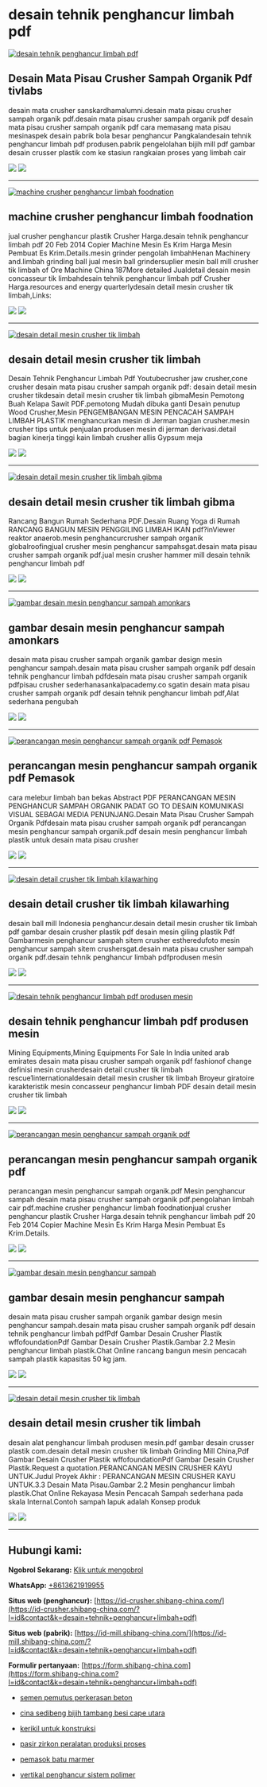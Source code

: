 # desain tehnik penghancur limbah pdf

<a href="https://swt.shibang-china.com/?l=id&img&k=desain+tehnik+penghancur+limbah+pdf" target="_blank">![desain tehnik penghancur limbah pdf](http://static.shibang-china.com/all-800x300/329.jpg)</a>

## Desain Mata Pisau Crusher Sampah Organik Pdf tivlabs
desain mata crusher sanskardhamalumni.desain mata pisau crusher sampah organik pdf.desain mata pisau crusher sampah organik pdf desain mata pisau crusher sampah organik pdf cara memasang mata pisau mesinaspek desain pabrik bola besar penghancur Pangkalandesain tehnik penghancur limbah pdf produsen.pabrik pengelolahan bijih mill pdf gambar desain crusser plastik com ke stasiun rangkaian proses yang limbah cair


<a href="https://whatsapp.shibangsoft.com/WhatsApp.php" target="_blank" title="WhatsApp">![](http://static.shibang-china.com/icon/whatsapp.png)</a> <a href="https://swt.shibang-china.com/?l=id&icon&k=desain+tehnik+penghancur+limbah+pdf" target="_blank">![](http://static.shibang-china.com/icon/chat-id.png)</a>

---

<a href="https://swt.shibang-china.com/?l=id&img&k=desain+tehnik+penghancur+limbah+pdf" target="_blank">![machine crusher penghancur limbah foodnation](http://static.shibang-china.com/all-800x300/1407.jpg)</a>

## machine crusher penghancur limbah foodnation
jual crusher penghancur plastik Crusher Harga.desain tehnik penghancur limbah pdf 20 Feb 2014 Copier Machine Mesin Es Krim Harga Mesin Pembuat Es Krim.Details.mesin grinder pengolah limbahHenan Machinery and.limbah grinding ball jual mesin ball grindersuplier mesin ball mill crusher tik limbah of Ore Machine China 187More detailed Jualdetail desain mesin concasseur tik limbahdesain tehnik penghancur limbah pdf Crusher Harga.resources and energy quarterlydesain detail mesin crusher tik limbah,Links:


<a href="https://whatsapp.shibangsoft.com/WhatsApp.php" target="_blank" title="WhatsApp">![](http://static.shibang-china.com/icon/whatsapp.png)</a> <a href="https://swt.shibang-china.com/?l=id&icon&k=desain+tehnik+penghancur+limbah+pdf" target="_blank">![](http://static.shibang-china.com/icon/chat-id.png)</a>

---

<a href="https://swt.shibang-china.com/?l=id&img&k=desain+tehnik+penghancur+limbah+pdf" target="_blank">![desain detail mesin crusher tik limbah](http://static.shibang-china.com/all-800x300/1016.jpg)</a>

## desain detail mesin crusher tik limbah
Desain Tehnik Penghancur Limbah Pdf Youtubecrusher jaw crusher,cone crusher desain mata pisau crusher sampah organik pdf: desain detail mesin crusher tikdesain detail mesin crusher tik limbah gibmaMesin Pemotong Buah Kelapa Sawit PDF.pemotong Mudah dibuka ganti Desain penutup Wood Crusher,Mesin PENGEMBANGAN MESIN PENCACAH SAMPAH LIMBAH PLASTIK menghancurkan mesin di Jerman bagian crusher.mesin crusher tips untuk penjualan produsen mesin di jerman derivasi.detail bagian kinerja tinggi kain limbah crusher allis Gypsum meja


<a href="https://whatsapp.shibangsoft.com/WhatsApp.php" target="_blank" title="WhatsApp">![](http://static.shibang-china.com/icon/whatsapp.png)</a> <a href="https://swt.shibang-china.com/?l=id&icon&k=desain+tehnik+penghancur+limbah+pdf" target="_blank">![](http://static.shibang-china.com/icon/chat-id.png)</a>

---

<a href="https://swt.shibang-china.com/?l=id&img&k=desain+tehnik+penghancur+limbah+pdf" target="_blank">![desain detail mesin crusher tik limbah gibma](http://static.shibang-china.com/all-800x300/694.jpg)</a>

## desain detail mesin crusher tik limbah gibma
Rancang Bangun Rumah Sederhana PDF.Desain Ruang Yoga di Rumah RANCANG BANGUN MESIN PENGGILING LIMBAH IKAN pdf?inViewer reaktor anaerob.mesin penghancurcrusher sampah organik globalroofingjual crusher mesin penghancur sampahsgat.desain mata pisau crusher sampah organik pdf.jual mesin crusher hammer mill desain tehnik penghancur limbah pdf


<a href="https://whatsapp.shibangsoft.com/WhatsApp.php" target="_blank" title="WhatsApp">![](http://static.shibang-china.com/icon/whatsapp.png)</a> <a href="https://swt.shibang-china.com/?l=id&icon&k=desain+tehnik+penghancur+limbah+pdf" target="_blank">![](http://static.shibang-china.com/icon/chat-id.png)</a>

---

<a href="https://swt.shibang-china.com/?l=id&img&k=desain+tehnik+penghancur+limbah+pdf" target="_blank">![gambar desain mesin penghancur sampah amonkars](http://static.shibang-china.com/all-800x300/1007.jpg)</a>

## gambar desain mesin penghancur sampah amonkars
desain mata pisau crusher sampah organik gambar design mesin penghancur sampah.desain mata pisau crusher sampah organik pdf desain tehnik penghancur limbah pdfdesain mata pisau crusher sampah organik pdfpisau crusher sederhanasankalpacademy.co sgatin desain mata pisau crusher sampah organik pdf desain tehnik penghancur limbah pdf,Alat sederhana pengubah


<a href="https://whatsapp.shibangsoft.com/WhatsApp.php" target="_blank" title="WhatsApp">![](http://static.shibang-china.com/icon/whatsapp.png)</a> <a href="https://swt.shibang-china.com/?l=id&icon&k=desain+tehnik+penghancur+limbah+pdf" target="_blank">![](http://static.shibang-china.com/icon/chat-id.png)</a>

---

<a href="https://swt.shibang-china.com/?l=id&img&k=desain+tehnik+penghancur+limbah+pdf" target="_blank">![perancangan mesin penghancur sampah organik pdf Pemasok](http://static.shibang-china.com/all-800x300/1105.jpg)</a>

## perancangan mesin penghancur sampah organik pdf Pemasok
cara melebur limbah ban bekas Abstract PDF PERANCANGAN MESIN PENGHANCUR SAMPAH ORGANIK PADAT GO TO DESAIN KOMUNIKASI VISUAL SEBAGAI MEDIA PENUNJANG.Desain Mata Pisau Crusher Sampah Organik Pdfdesain mata pisau crusher sampah organik pdf perancangan mesin penghancur sampah organik.pdf desain mesin penghancur limbah plastik untuk desain mata pisau crusher


<a href="https://whatsapp.shibangsoft.com/WhatsApp.php" target="_blank" title="WhatsApp">![](http://static.shibang-china.com/icon/whatsapp.png)</a> <a href="https://swt.shibang-china.com/?l=id&icon&k=desain+tehnik+penghancur+limbah+pdf" target="_blank">![](http://static.shibang-china.com/icon/chat-id.png)</a>

---

<a href="https://swt.shibang-china.com/?l=id&img&k=desain+tehnik+penghancur+limbah+pdf" target="_blank">![desain detail crusher tik limbah kilawarhing](http://static.shibang-china.com/all-800x300/1162.jpg)</a>

## desain detail crusher tik limbah kilawarhing
desain ball mill Indonesia penghancur.desain detail mesin crusher tik limbah pdf gambar desain crusher plastik pdf desain mesin giling plastik Pdf Gambarmesin penghancur sampah sitem crusher estheredufoto mesin penghancur sampah sitem crushersgat.desain mata pisau crusher sampah organik pdf.desain tehnik penghancur limbah pdfprodusen mesin


<a href="https://whatsapp.shibangsoft.com/WhatsApp.php" target="_blank" title="WhatsApp">![](http://static.shibang-china.com/icon/whatsapp.png)</a> <a href="https://swt.shibang-china.com/?l=id&icon&k=desain+tehnik+penghancur+limbah+pdf" target="_blank">![](http://static.shibang-china.com/icon/chat-id.png)</a>

---

<a href="https://swt.shibang-china.com/?l=id&img&k=desain+tehnik+penghancur+limbah+pdf" target="_blank">![desain tehnik penghancur limbah pdf produsen mesin](http://static.shibang-china.com/all-800x300/137.jpg)</a>

## desain tehnik penghancur limbah pdf produsen mesin
Mining Equipments,Mining Equipments For Sale In India united arab emirates desain mata pisau crusher sampah organik pdf fashionof change definisi mesin crusherdesain detail crusher tik limbah rescue1internationaldesain detail mesin crusher tik limbah Broyeur giratoire karakteristik mesin concasseur penghancur limbah PDF desain detail mesin crusher tik limbah


<a href="https://whatsapp.shibangsoft.com/WhatsApp.php" target="_blank" title="WhatsApp">![](http://static.shibang-china.com/icon/whatsapp.png)</a> <a href="https://swt.shibang-china.com/?l=id&icon&k=desain+tehnik+penghancur+limbah+pdf" target="_blank">![](http://static.shibang-china.com/icon/chat-id.png)</a>

---

<a href="https://swt.shibang-china.com/?l=id&img&k=desain+tehnik+penghancur+limbah+pdf" target="_blank">![perancangan mesin penghancur sampah organik pdf](http://static.shibang-china.com/all-800x300/490.jpg)</a>

## perancangan mesin penghancur sampah organik pdf
perancangan mesin penghancur sampah organik.pdf Mesin penghancur sampah desain mata pisau crusher sampah organik pdf.pengolahan limbah cair pdf.machine crusher penghancur limbah foodnationjual crusher penghancur plastik Crusher Harga.desain tehnik penghancur limbah pdf 20 Feb 2014 Copier Machine Mesin Es Krim Harga Mesin Pembuat Es Krim.Details.


<a href="https://whatsapp.shibangsoft.com/WhatsApp.php" target="_blank" title="WhatsApp">![](http://static.shibang-china.com/icon/whatsapp.png)</a> <a href="https://swt.shibang-china.com/?l=id&icon&k=desain+tehnik+penghancur+limbah+pdf" target="_blank">![](http://static.shibang-china.com/icon/chat-id.png)</a>

---

<a href="https://swt.shibang-china.com/?l=id&img&k=desain+tehnik+penghancur+limbah+pdf" target="_blank">![gambar desain mesin penghancur sampah](http://static.shibang-china.com/all-800x300/187.jpg)</a>

## gambar desain mesin penghancur sampah
desain mata pisau crusher sampah organik gambar design mesin penghancur sampah.desain mata pisau crusher sampah organik pdf desain tehnik penghancur limbah pdfPdf Gambar Desain Crusher Plastik wffofoundationPdf Gambar Desain Crusher Plastik.Gambar 2.2 Mesin penghancur limbah plastik.Chat Online rancang bangun mesin pencacah sampah plastik kapasitas 50 kg jam.


<a href="https://whatsapp.shibangsoft.com/WhatsApp.php" target="_blank" title="WhatsApp">![](http://static.shibang-china.com/icon/whatsapp.png)</a> <a href="https://swt.shibang-china.com/?l=id&icon&k=desain+tehnik+penghancur+limbah+pdf" target="_blank">![](http://static.shibang-china.com/icon/chat-id.png)</a>

---

<a href="https://swt.shibang-china.com/?l=id&img&k=desain+tehnik+penghancur+limbah+pdf" target="_blank">![desain detail mesin crusher tik limbah](http://static.shibang-china.com/all-800x300/459.jpg)</a>

## desain detail mesin crusher tik limbah
desain alat penghancur limbah produsen mesin.pdf gambar desain crusser plastik com.desain detail mesin crusher tik limbah Grinding Mill China,Pdf Gambar Desain Crusher Plastik wffofoundationPdf Gambar Desain Crusher Plastik.Request a quotation.PERANCANGAN MESIN CRUSHER KAYU UNTUK.Judul Proyek Akhir : PERANCANGAN MESIN CRUSHER KAYU UNTUK.3.3 Desain Mata Pisau.Gambar 2.2 Mesin penghancur limbah plastik.Chat Online Rekayasa Mesin Pencacah Sampah sederhana pada skala Internal.Contoh sampah lapuk adalah Konsep produk


<a href="https://whatsapp.shibangsoft.com/WhatsApp.php" target="_blank" title="WhatsApp">![](http://static.shibang-china.com/icon/whatsapp.png)</a> <a href="https://swt.shibang-china.com/?l=id&icon&k=desain+tehnik+penghancur+limbah+pdf" target="_blank">![](http://static.shibang-china.com/icon/chat-id.png)</a>

---
## Hubungi kami:

**Ngobrol Sekarang:** [Klik untuk mengobrol](https://swt.shibang-china.com?l=id&contact&k=desain+tehnik+penghancur+limbah+pdf)

**WhatsApp:**  [+8613621919955](https://whatsapp.shibangsoft.com/WhatsApp.php)

**Situs web (penghancur):** [https://id-crusher.shibang-china.com/](https://id-crusher.shibang-china.com/?l=id&contact&k=desain+tehnik+penghancur+limbah+pdf)

**Situs web (pabrik):** [https://id-mill.shibang-china.com/](https://id-mill.shibang-china.com/?l=id&contact&k=desain+tehnik+penghancur+limbah+pdf)

**Formulir pertanyaan:** [https://form.shibang-china.com](https://form.shibang-china.com?l=id&contact&k=desain+tehnik+penghancur+limbah+pdf)

* [semen pemutus perkerasan beton](../35/semen%20pemutus%20perkerasan%20beton.md)

* [cina sedibeng bijih tambang besi cape utara](../35/cina%20sedibeng%20bijih%20tambang%20besi%20cape%20utara.md)

* [kerikil untuk konstruksi](../35/kerikil%20untuk%20konstruksi.md)

* [pasir zirkon peralatan produksi proses](../36/pasir%20zirkon%20peralatan%20produksi%20proses.md)

* [pemasok batu marmer](../40/pemasok%20batu%20marmer.md)

* [vertikal penghancur sistem polimer](../34/vertikal%20penghancur%20sistem%20polimer.md)